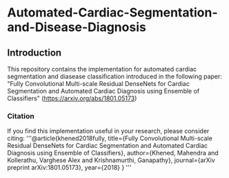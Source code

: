 # Automated-Cardiac-Segmentation-and-Disease-Diagnosis
## Introduction
This repository contains the implementation for automated cardiac segmentation and diasease classification introduced in the following paper: "Fully Convolutional Multi-scale Residual DenseNets for Cardiac Segmentation and Automated Cardiac Diagnosis using Ensemble of Classifiers" (https://arxiv.org/abs/1801.05173)

### Citation
If you find this implementation useful in your research, please consider citing:
'''@article{khened2018fully,
  title={Fully Convolutional Multi-scale Residual DenseNets for Cardiac Segmentation and Automated Cardiac Diagnosis using Ensemble of Classifiers},
  author={Khened, Mahendra and Kollerathu, Varghese Alex and Krishnamurthi, Ganapathy},
  journal={arXiv preprint arXiv:1801.05173},
  year={2018}
}
'''
